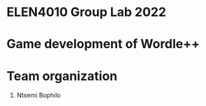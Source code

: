 
#  ELEN4010 Group Lab 2022 

#  Game development of Wordle++ 

#  Team organization
 
   1. Ntsemi Bophilo